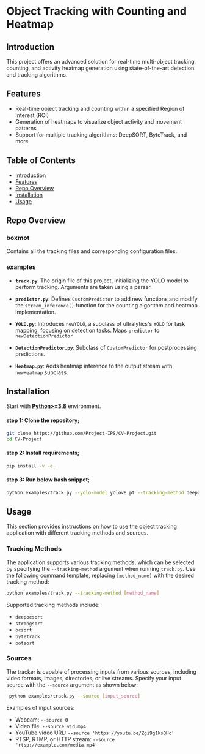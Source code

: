 # Object Tracking with Counting and Heatmap

## Introduction

This project offers an advanced solution for real-time multi-object tracking, counting, and activity heatmap generation using state-of-the-art detection and tracking algorithms.

## Features

- Real-time object tracking and counting within a specified Region of Interest (ROI)
- Generation of heatmaps to visualize object activity and movement patterns
- Support for multiple tracking algorithms: DeepSORT, ByteTrack, and more

## Table of Contents

- [Introduction](#introduction)
- [Features](#features)
- [Repo Overview](#repo-overview)
- [Installation](#installation)
- [Usage](#usage)

## Repo Overview

### boxmot
Contains all the tracking files and corresponding configuration files.

### examples

- **`track.py`**: The origin file of this project, initializing the YOLO model to perform tracking. Arguments are taken using a parser.
  
- **`predictor.py`**: Defines `CustomPredictor` to add new functions and modify the `stream_inference()` function for the counting algorithm and heatmap implementation.
  
- **`YOLO.py`**: Introduces `newYOLO`, a subclass of ultralytics's `YOLO` for task mapping, focusing on detection tasks. Maps `predictor` to `newDetectionPredictor`
  
- **`DetectionPredictor.py`**: Subclass of `CustomPredictor` for postprocessing predictions.
  
- **`Heatmap.py`**: Adds heatmap inference to the output stream with `newHeatmap` subclass.

## Installation


Start with [**Python>=3.8**](https://www.python.org/) environment.

#### step 1: Clone the repository;
```bash 
git clone https://github.com/Project-IPS/CV-Project.git    
cd CV-Project
```

#### step 2: Install requirements;
```bash
pip install -v -e .
```

#### step 3: Run below bash snippet;

```bash
python examples/track.py --yolo-model yolov8.pt --tracking-method deepocsort --source 0 --show
```

## Usage

This section provides instructions on how to use the object tracking application with different tracking methods and sources.

### Tracking Methods

The application supports various tracking methods, which can be selected by specifying the `--tracking-method` argument when running `track.py`. Use the following command template, replacing `[method_name]` with the desired tracking method:

```bash
python examples/track.py --tracking-method [method_name]
```
Supported tracking methods include:

* `deepocsort`
* `strongsort`
* `ocsort`
* `bytetrack`
* `botsort`

### Sources
The tracker is capable of processing inputs from various sources, including video formats, images, directories, or live streams. Specify your input source with the `--source` argument as shown below:

```bash
 python examples/track.py --source [input_source]
```


Examples of input sources:

* Webcam: `--source 0`
* Video file: `--source vid.mp4`
* YouTube video URL: `--source 'https://youtu.be/Zgi9g1ksQHc'`
* RTSP, RTMP, or HTTP stream: `--source 'rtsp://example.com/media.mp4'`

